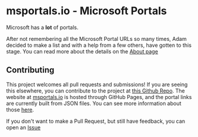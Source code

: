 # msportals.io - Microsoft Portals #

Microsoft has a **lot** of portals.

After not remembering all the Microsoft Portal URLs so many times, Adam decided to make a list and with a help from a few others, have gotten to this stage. You can read more about the details on the [About page](https://github.com/adamfowlerit/msportals.io/blob/master/about.md)

## Contributing ##

This project welcomes all pull requests and submissions! If you are seeing this elsewhere, you can contribute to the project at [this Github Repo](https://github.com/adamfowlerit/msportals.io). The website at [msportals.io](msportals.io) is hosted through GitHub Pages, and the portal links are currently built from JSON files. You can see more information about those [here](https://github.com/adamfowlerit/msportals.io/tree/master/_data/portals).

If you don't want to make a Pull Request, but still have feedback, you can open an [Issue](https://github.com/adamfowlerit/msportals.io/issues)
